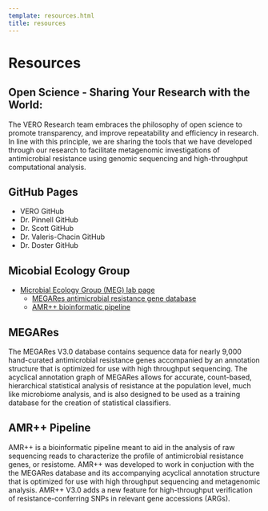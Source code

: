 ```yaml
---
template: resources.html
title: resources
---
```


# Resources
## Open Science - Sharing Your Research with the World:
The VERO Research team embraces the philosophy of open science to promote transparency, and improve repeatability and efficiency in research. In line with this principle, we are sharing the tools that we have developed through our research to facilitate metagenomic investigations of antimicrobial resistance using genomic sequencing and high-throughput computational analysis.

## GitHub Pages
* VERO GitHub
* Dr. Pinnell GitHub
* Dr. Scott GitHub
* Dr. Valeris-Chacin GitHub
* Dr. Doster GitHub

## Micobial Ecology Group
* [Microbial Ecology Group (MEG) lab page](https://www.meglab.org/)
    * [MEGARes antimicrobial resistance gene database](https://www.meglab.org/megares/)
    * [AMR++ bioinformatic pipeline](https://www.meglab.org/amrplusplus/)

## MEGARes
The MEGARes V3.0 database contains sequence data for nearly 9,000 hand-curated antimicrobial resistance genes accompanied by an annotation structure that is optimized for use with high throughput sequencing. The acyclical annotation graph of MEGARes allows for accurate, count-based, hierarchical statistical analysis of resistance at the population level, much like microbiome analysis, and is also designed to be used as a training database for the creation of statistical classifiers.

## AMR++ Pipeline
AMR++ is a bioinformatic pipeline meant to aid in the analysis of raw sequencing reads to characterize the profile of antimicrobial resistance genes, or resistome. AMR++ was developed to work in conjuction with the the MEGARes database and its accompanying acyclical annotation structure that is optimized for use with high throughput sequencing and metagenomic analysis. AMR++ V3.0 adds a new feature for high-throughput verification of resistance-conferring SNPs in relevant gene accessions (ARGs).

